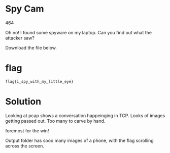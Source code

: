 # Spy Cam
464

Oh no! I found some spyware on my laptop. Can you find out what the attacker saw?

Download the file below.



# flag
```shell
flag{i_spy_with_my_little_eye}
```

# Solution

Looking at pcap shows a conversation happeinging in TCP. Looks of images getting passed out. Too many to carve by hand. 

foremost for the win!

Output folder has sooo many images of a phone, with the flag scrolling across the screen.
